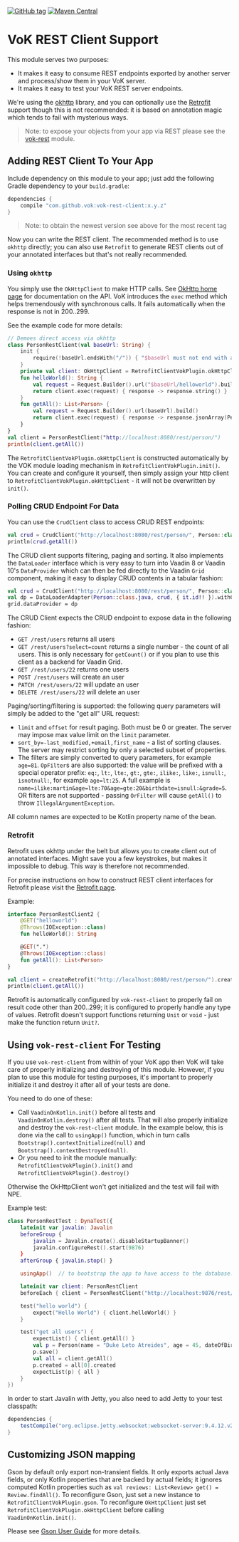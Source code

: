 [![GitHub tag](https://img.shields.io/github/tag/mvysny/vaadin-on-kotlin.svg)](https://github.com/mvysny/vaadin-on-kotlin/tags)
[![Maven Central](https://maven-badges.herokuapp.com/maven-central/eu.vaadinonkotlin/vok-rest-client/badge.svg)](https://maven-badges.herokuapp.com/maven-central/eu.vaadinonkotlin/vok-rest-client)

# VoK REST Client Support

This module serves two purposes:

* It makes it easy to consume REST endpoints exported by another server and process/show them in your VoK server.
* It makes it easy to test your VoK REST server endpoints.

We're using the [okhttp](http://square.github.io/okhttp/)
library, and you can optionally use the [Retrofit](https://square.github.io/retrofit/)
support though this is not recommended: it is based on annotation magic which tends
to fail with mysterious ways.

> Note: to expose your objects from your app via REST please see the [vok-rest](../vok-rest) module.

## Adding REST Client To Your App

Include dependency on this module to your app; just add the following Gradle dependency to your `build.gradle`:

```groovy
dependencies {
    compile "com.github.vok:vok-rest-client:x.y.z"
}
```

> Note: to obtain the newest version see above for the most recent tag

Now you can write the REST client. The recommended method is to use `okhttp` directly; you can also use `Retrofit` to generate REST clients out of
your annotated interfaces but that's not really recommended.

### Using `okhttp`

You simply use the `OkHttpClient` to make HTTP calls. See [OkHttp home page](http://square.github.io/okhttp/) for documentation on the API.
VoK introduces the `exec` method which helps tremendously with synchronous calls. It fails automatically when the response is not in 200..299.

See the example code for more details:

```kotlin
// Demoes direct access via okhttp
class PersonRestClient(val baseUrl: String) {
    init {
        require(!baseUrl.endsWith("/")) { "$baseUrl must not end with a slash" }
    }
    private val client: OkHttpClient = RetrofitClientVokPlugin.okHttpClient!!
    fun helloWorld(): String {
        val request = Request.Builder().url("$baseUrl/helloworld").build()
        return client.exec(request) { response -> response.string() }
    }
    fun getAll(): List<Person> {
        val request = Request.Builder().url(baseUrl).build()
        return client.exec(request) { response -> response.jsonArray(Person::class.java) }
    }
}
val client = PersonRestClient("http://localhost:8080/rest/person/")
println(client.getAll())
```

The `RetrofitClientVokPlugin.okHttpClient` is constructed automatically by the
VOK module loading mechanism in `RetrofitClientVokPlugin.init()`. You can
create and configure it yourself, then simply assign your http client to
`RetrofitClientVokPlugin.okHttpClient` - it will not be overwritten by `init()`.

### Polling CRUD Endpoint For Data

You can use the `CrudClient` class to access CRUD REST endpoints:

```kotlin
val crud = CrudClient("http://localhost:8080/rest/person/", Person::class.java)
println(crud.getAll())
```

The CRUD client supports filtering, paging and sorting. It also implements the `DataLoader` interface
which is very easy to turn into Vaadin 8 or Vaadin 10's `DataProvider` which can
then be fed directly to the Vaadin `Grid` component, making it easy to display
CRUD contents in a tabular fashion:

```kotlin
val crud = CrudClient("http://localhost:8080/rest/person/", Person::class.java)
val dp = DataLoaderAdapter(Person::class.java, crud, { it.id!! }).withConfigurableFilter2()
grid.dataProvider = dp
```

The CRUD Client expects the CRUD endpoint to expose data in the following fashion:

* `GET /rest/users` returns all users
* `GET /rest/users?select=count` returns a single number - the count of all users. This is only necessary for `getCount()`
or if you plan to use this client as a backend for Vaadin Grid.
* `GET /rest/users/22` returns one users
* `POST /rest/users` will create an user
* `PATCH /rest/users/22` will update an user
* `DELETE /rest/users/22` will delete an user

Paging/sorting/filtering is supported: the following query parameters will simply be added to the "get all" URL request:

* `limit` and `offset` for result paging. Both must be 0 or greater. The server may impose max value limit on the `limit` parameter.
* `sort_by=-last_modified,+email,first_name` - a list of sorting clauses. The server may restrict sorting by only a selected subset of properties.
* The filters are simply converted to query parameters, for example `age=81`. `OpFilter`s are also supported: the value will be prefixed with a special operator prefix:
`eq:`, `lt:`, `lte:`, `gt:`, `gte:`, `ilike:`, `like:`, `isnull:`, `isnotnull:`, for example `age=lt:25`. A full example is `name=ilike:martin&age=lte:70&age=gte:20&birthdate=isnull:&grade=5`.
OR filters are not supported - passing `OrFilter` will cause `getAll()` to throw `IllegalArgumentException`.

All column names are expected to be Kotlin property name of the bean.

### Retrofit

Retrofit uses okhttp under the belt but allows you to create client out of annotated interfaces. Might save you a few keystrokes, but makes it
impossible to debug. This way is therefore not recommended.

For precise instructions on how to construct REST client interfaces for Retrofit please visit the [Retrofit page](https://square.github.io/retrofit/).

Example:
```kotlin
interface PersonRestClient2 {
    @GET("helloworld")
    @Throws(IOException::class)
    fun helloWorld(): String

    @GET(".")
    @Throws(IOException::class)
    fun getAll(): List<Person>
}

val client = createRetrofit("http://localhost:8080/rest/person/").create(PersonRestClient2::class.java)
println(client.getAll())
```

Retrofit is automatically configured by `vok-rest-client` to properly fail on result code other than 200..299; it is configured to properly
handle any type of values. Retrofit doesn't support functions returning `Unit` or `void` - just make the function return `Unit?`.

## Using `vok-rest-client` For Testing

If you use `vok-rest-client` from within of your VoK app then VoK will take care of properly
initializing and destroying of this module. However, if you plan to use this module for testing purposes, it's important to properly initialize it
and destroy it after all of your tests are done.

You need to do one of these:

* Call `VaadinOnKotlin.init()` before all tests and `VaadinOnKotlin.destroy()` after all tests. That will
  also properly initialize and destroy the `vok-rest-client` module. In the example below, this is
  done via the call to `usingApp()` function, which in turn calls `Bootstrap().contextInitialized(null)`
  and `Bootstrap().contextDestroyed(null)`.
* Or you need to init the module manually: `RetrofitClientVokPlugin().init()` and `RetrofitClientVokPlugin().destroy()`

Otherwise the OkHttpClient won't get initialized and the test will fail with NPE.

Example test:

```kotlin
class PersonRestTest : DynaTest({
    lateinit var javalin: Javalin
    beforeGroup {
        javalin = Javalin.create().disableStartupBanner()
        javalin.configureRest().start(9876)
    }
    afterGroup { javalin.stop() }

    usingApp()  // to bootstrap the app to have access to the database.

    lateinit var client: PersonRestClient
    beforeEach { client = PersonRestClient("http://localhost:9876/rest/") }

    test("hello world") {
        expect("Hello World") { client.helloWorld() }
    }

    test("get all users") {
        expectList() { client.getAll() }
        val p = Person(name = "Duke Leto Atreides", age = 45, dateOfBirth = LocalDate.of(1980, 5, 1), maritalStatus = MaritalStatus.Single, alive = false)
        p.save()
        val all = client.getAll()
        p.created = all[0].created
        expectList(p) { all }
    }
})
```

In order to start Javalin with Jetty, you also need to add Jetty to your test classpath:

```groovy
dependencies {
    testCompile("org.eclipse.jetty.websocket:websocket-server:9.4.12.v20180830")
}
```

## Customizing JSON mapping

Gson by default only export non-transient fields. It only exports actual Java fields, or only Kotlin properties that are backed by actual fields;
it ignores computed Kotlin properties such as `val reviews: List<Review> get() = Review.findAll()`.
To reconfigure Gson, just set a new instance to `RetrofitClientVokPlugin.gson`. To reconfigure `OkHttpClient` just set `RetrofitClientVokPlugin.okHttpClient`
before calling `VaadinOnKotlin.init()`.

Please see [Gson User Guide](https://github.com/google/gson/blob/master/UserGuide.md) for more details.
